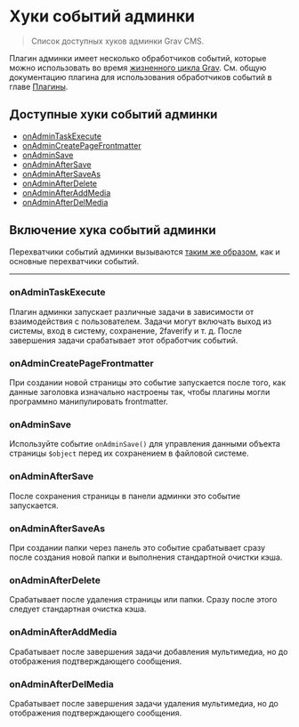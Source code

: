 # Хуки событий админки

> Список доступных хуков админки Grav CMS.

Плагин админки имеет несколько обработчиков событий, которые можно использовать во время [жизненного цикла Grav](/04.plugins/05.grav-lifecycle/index). См. общую документацию плагина для использования обработчиков событий в главе [Плагины](/04.plugins/index).

## Доступные хуки событий админки
* [onAdminTaskExecute](#onAdminTaskExecute)
* [onAdminCreatePageFrontmatter](#onAdminCreatePageFrontmatter)
* [onAdminSave](#onAdminSave)
* [onAdminAfterSave](#onAdminAfterSave)
* [onAdminAfterSaveAs](#onAdminAfterSaveAs)
* [onAdminAfterDelete](#onAdminAfterDelete)
* [onAdminAfterAddMedia](#onAdminAfterAddMedia)
* [onAdminAfterDelMedia](#onAdminAfterDelMedia)


## Включение хука событий админки
Перехватчики событий админки вызываются [таким же образом](/04.plugins/03.plugin-tutorial/index?id=Шаг-7-Определите-следует-ли-запускать-плагин), как и основные перехватчики событий.


* * *

<a name="onAdminTaskExecute"></a>
### onAdminTaskExecute

Плагин админки запускает различные задачи в зависимости от взаимодействия с пользователем. Задачи могут включать выход из системы, вход в систему, сохранение, 2faverify и т. д. После завершения задачи срабатывает этот обработчик событий.

<a name="onAdminCreatePageFrontmatter"></a>
### onAdminCreatePageFrontmatter

При создании новой страницы это событие запускается после того, как данные заголовка изначально настроены так, чтобы плагины могли программно манипулировать frontmatter.

<a name="onAdminSave"></a>
### onAdminSave

Используйте событие `onAdminSave()` для управления данными объекта страницы `$object` перед их сохранением в файловой системе.

<a name="onAdminAfterSave"></a>
### onAdminAfterSave

После сохранения страницы в панели админки это событие запускается.

<a name="onAdminAfterSaveAs"></a>
### onAdminAfterSaveAs

При создании папки через панель это событие срабатывает сразу после создания новой папки и выполнения стандартной очистки кэша.

<a name="onAdminAfterDelete"></a>
### onAdminAfterDelete

Срабатывает после удаления страницы или папки. Сразу после этого следует стандартная очистка кэша.

<a name="onAdminAfterAddMedia"></a>
### onAdminAfterAddMedia

Срабатывает после завершения задачи добавления мультимедиа, но до отображения подтверждающего сообщения.

<a name="onAdminAfterDelMedia"></a>
### onAdminAfterDelMedia

Срабатывает после завершения задачи удаления мультимедиа, но до отображения подтверждающего сообщения.
